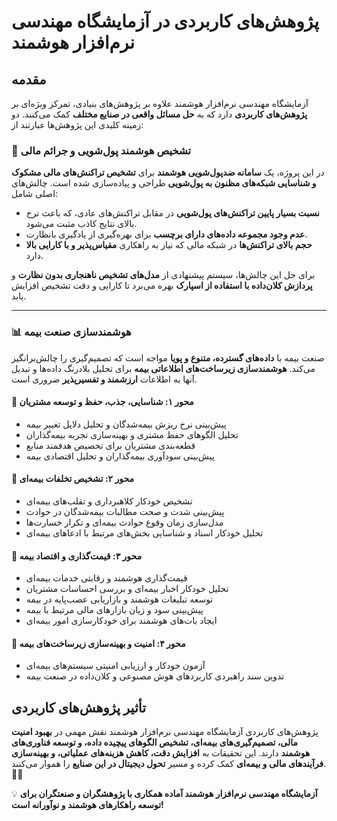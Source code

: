 # پژوهش‌های کاربردی در آزمایشگاه مهندسی نرم‌افزار هوشمند


## مقدمه

آزمایشگاه مهندسی نرم‌افزار هوشمند علاوه بر پژوهش‌های بنیادی، تمرکز ویژه‌ای بر **پژوهش‌های کاربردی** دارد که به **حل مسائل واقعی در صنایع مختلف** کمک می‌کنند. دو زمینه کلیدی این پژوهش‌ها عبارتند از:


### 🏦 **تشخیص هوشمند پول‌شویی و جرائم مالی**

در این پروژه، یک **سامانه ضدپول‌شویی هوشمند** برای **تشخیص تراکنش‌های مالی مشکوک و شناسایی شبکه‌های مظنون به پول‌شویی** طراحی و پیاده‌سازی شده است. چالش‌های اصلی شامل:

- **نسبت بسیار پایین تراکنش‌های پول‌شویی** در مقابل تراکنش‌های عادی، که باعث نرخ بالای نتایج کاذب مثبت می‌شود.
- **عدم وجود مجموعه داده‌های دارای برچسب** برای بهره‌گیری از یادگیری بانظارت.
- **حجم بالای تراکنش‌ها** در شبکه مالی که نیاز به راهکاری **مقیاس‌پذیر و با کارایی بالا** دارد.

برای حل این چالش‌ها، سیستم پیشنهادی از **مدل‌های تشخیص ناهنجاری بدون نظارت** و **پردازش کلان‌داده با استفاده از اسپارک** بهره می‌برد تا کارایی و دقت تشخیص افزایش یابد.


---

### 📊 **هوشمندسازی صنعت بیمه**

صنعت بیمه با **داده‌های گسترده، متنوع و پویا** مواجه است که تصمیم‌گیری را چالش‌برانگیز می‌کند. **هوشمندسازی زیرساخت‌های اطلاعاتی بیمه** برای تحلیل بلادرنگ داده‌ها و تبدیل آنها به اطلاعات **ارزشمند و تفسیرپذیر** ضروری است. 


#### 🔹 محور ۱: شناسایی، جذب، حفظ و توسعه مشتریان

-  پیش‌بینی نرخ ریزش بیمه‌شدگان  و تحلیل دلایل تغییر بیمه  
-  تحلیل الگوهای حفظ مشتری و بهینه‌سازی تجربه بیمه‌گذاران   
-  قطعه‌بندی مشتریان برای تخصیص هدفمند منابع   
-  پیش‌بینی سودآوری بیمه‌گذاران و تحلیل اقتصادی بیمه   


#### 🔹 محور ۲: تشخیص تخلفات بیمه‌ای

-  تشخیص خودکار کلاهبرداری و تقلب‌های بیمه‌ای   
-  پیش‌بینی شدت و صحت مطالبات بیمه‌شدگان در حوادث   
-  مدل‌سازی زمان وقوع حوادث بیمه‌ای و تکرار خسارت‌ها   
-  تحلیل خودکار اسناد و شناسایی بخش‌های مرتبط با ادعاهای بیمه‌ای   


#### 🔹 محور ۳: قیمت‌گذاری و اقتصاد بیمه

-  قیمت‌گذاری هوشمند و رقابتی خدمات بیمه‌ای   
-  تحلیل خودکار اخبار بیمه‌ای و بررسی احساسات مشتریان   
-  توسعه تبلیغات هوشمند و بازاریابی عصب‌پایه در بیمه   
-  پیش‌بینی سود و زیان بازارهای مالی مرتبط با بیمه   
-  ایجاد بات‌های هوشمند برای خودکارسازی امور بیمه‌ای   


#### 🔹 محور ۴: امنیت و بهینه‌سازی زیرساخت‌های بیمه
-  آزمون خودکار و ارزیابی امنیتی سیستم‌های بیمه‌ای   
-  تدوین سند راهبردی کاربردهای هوش مصنوعی و کلان‌داده در صنعت بیمه   




## تأثیر پژوهش‌های کاربردی  
پژوهش‌های کاربردی آزمایشگاه مهندسی نرم‌افزار هوشمند نقش مهمی در **بهبود امنیت مالی، تصمیم‌گیری‌های بیمه‌ای، تشخیص الگوهای پیچیده داده، و توسعه فناوری‌های هوشمند** دارند. این تحقیقات به **افزایش دقت، کاهش هزینه‌های عملیاتی، و بهینه‌سازی فرآیندهای مالی و بیمه‌ای** کمک کرده و مسیر **تحول دیجیتال در این صنایع** را هموار می‌کنند. 🚀✨  

💡 **آزمایشگاه مهندسی نرم‌افزار هوشمند آماده همکاری با پژوهشگران و صنعتگران برای توسعه راهکارهای هوشمند و نوآورانه است!**

